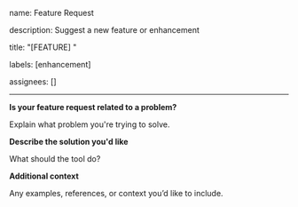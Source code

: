 name: Feature Request

description: Suggest a new feature or enhancement

title: "[FEATURE] <brief description>"

labels: [enhancement]

assignees: []

---

**Is your feature request related to a problem?**

Explain what problem you're trying to solve.

**Describe the solution you'd like**

What should the tool do?

**Additional context**

Any examples, references, or context you’d like to include.
